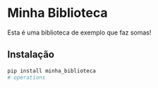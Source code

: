 # Minha Biblioteca

Esta é uma biblioteca de exemplo que faz somas!

## Instalação

```bash
pip install minha_biblioteca
# operations
